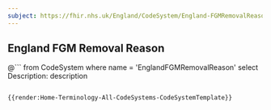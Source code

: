 ```yaml
---
subject: https://fhir.nhs.uk/England/CodeSystem/England-FGMRemovalReason
---
```

## England FGM Removal Reason

@```
from
	CodeSystem
where
	name = 'EnglandFGMRemovalReason'
select
	Description: description
```

{{render:Home-Terminology-All-CodeSystems-CodeSystemTemplate}}

